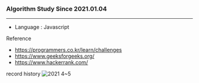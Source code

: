 ### Algorithm Study Since 2021.01.04
---

* Language : Javascript

Reference
- https://programmers.co.kr/learn/challenges 
- https://www.geeksforgeeks.org/
- https://www.hackerrank.com/

record history
![2021 4~5](https://user-images.githubusercontent.com/64457004/118136007-996d9600-b43e-11eb-803e-321f17e246bb.PNG)

